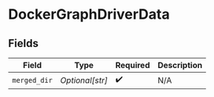 # DockerGraphDriverData


## Fields

| Field              | Type               | Required           | Description        |
| ------------------ | ------------------ | ------------------ | ------------------ |
| `merged_dir`       | *Optional[str]*    | :heavy_check_mark: | N/A                |